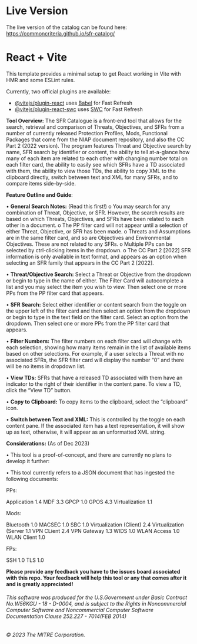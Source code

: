 # Live Version
The live version of the catalog can be found here:
https://commoncriteria.github.io/sfr-catalog/

# React + Vite

This template provides a minimal setup to get React working in Vite with HMR and some ESLint rules.

Currently, two official plugins are available:

- [@vitejs/plugin-react](https://github.com/vitejs/vite-plugin-react/blob/main/packages/plugin-react/README.md) uses [Babel](https://babeljs.io/) for Fast Refresh
- [@vitejs/plugin-react-swc](https://github.com/vitejs/vite-plugin-react-swc) uses [SWC](https://swc.rs/) for Fast Refresh

**Tool Overview:** The SFR Catalogue is a front-end tool that allows for the search, retrieval and comparison of Threats, Objectives, and SFRs from a number of currently released Protection Profiles, Mods, Functional Packages that come from the NIAP document repository, and also the CC Part 2 (2022 version). The program features Threat and Objective search by name, SFR search by identifier or content, the ability to tell at-a-glance how many of each item are related to each other with changing number total on each filter card, the ability to easily see which SFRs have a TD associated with them, the ability to view those TDs, the ability to copy XML to the clipboard directly, switch between text and XML for many SFRs, and to compare items side-by-side.

**Feature Outline and Guide**:

•	**General Search Notes:** (Read this first!)
  o	You may search for any combination of Threat, Objective, or SFR. However, the search results are based on which Threats, Objectives, and SFRs have been related to each other in a document.
  o	The PP filter card will not appear until a selection of either Threat, Objective, or SFR has been made.
  o	Threats and Assumptions are in the same filter card, and so are Objectives and Environmental Objectives. These are not related to any SFRs.
  o	Multiple PPs can be selected by ctrl-clicking items in the dropdown.
  o	The CC Part 2 [2022] SFR information is only available in text format, and appears as an option when selecting an SFR family that appears in the CC Part 2 [2022].

•	**Threat/Objective Search:** Select a Threat or Objective from the dropdown or begin to type in the name of either. The Filter Card will autocomplete a list and you may select the item you wish to view. Then select one or more PPs from the PP filter card that appears.

•	**SFR Search:** Select either identifier or content search from the toggle on the upper left of the filter card and then select an option from the dropdown or begin to type in the text field on the filter card. Select an option from the dropdown. Then select one or more PPs from the PP filter card that appears.

•	**Filter Numbers:** The filter numbers on each filter card will change with each selection, showing how many items remain in the list of available items based on other selections. For example, if a user selects a Threat with no associated SFRs, the SFR filter card will display the number “0” and there will be no items in dropdown list.

•	**View TDs:** SFRs that have a released TD associated with them have an indicator to the right of their identifier in the content pane. To view a TD, click the “View TD” button.

•	**Copy to Clipboard:** To copy items to the clipboard,  select the “clipboard” icon.

•	**Switch between Text and XML:** This is controlled by the toggle on each content pane. If the associated item has a text representation, it will show up as text, otherwise, it will appear as an unformatted XML string.

**Considerations:** (As of Dec 2023)

•	This tool is a proof-of-concept, and there are currently no plans to develop it further:

•	This tool currently refers to a JSON document that has ingested the following documents:

PPs:

Application 1.4
MDF 3.3
GPCP 1.0
GPOS 4.3
Virtualization 1.1

Mods:

Bluetooth 1.0
MACSEC 1.0
SBC 1.0
Virtualization (Client) 2.4
Virtualization (Server 1.1
VPN CLient 2.4
VPN Gateway 1.3
WIDS 1.0
WLAN Access 1.0
WLAN Client 1.0

FPs:

SSH 1.0
TLS 1.0

**Please provide any feedback you have to the issues board associated with this repo.
Your feedback will help this tool or any that comes after it and is greatly appreciated!**

###### This software was produced for the U.S.Government under Basic Contract No.W56KGU - 18 - D-0004, and is subject to the Rights in Noncommercial Computer Software and Noncommercial Computer Software Documentation Clause 252.227 - 7014(FEB 2014)

###### © 2023 The MITRE Corporation.
